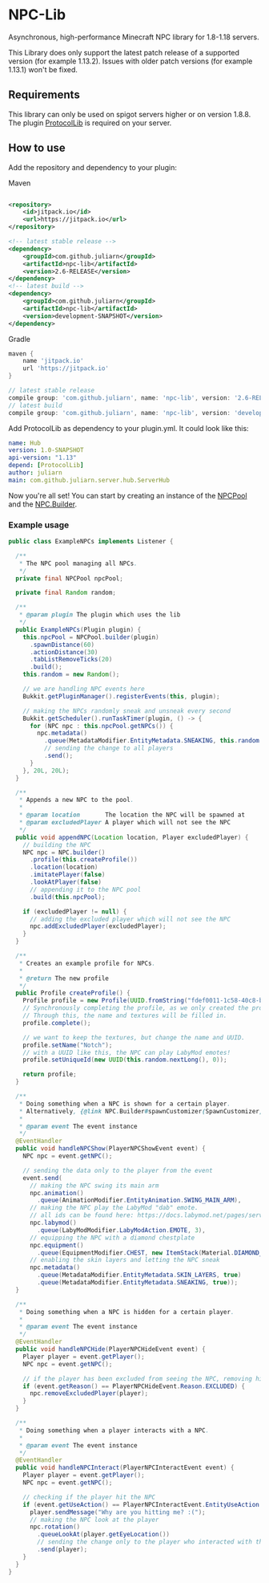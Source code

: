 # NPC-Lib

Asynchronous, high-performance Minecraft NPC library for 1.8-1.18 servers.

This Library does only support the latest patch release of a supported version (for example 1.13.2).
Issues with older patch versions (for example 1.13.1) won't be fixed.

## Requirements

This library can only be used on spigot servers higher or on version 1.8.8. The
plugin [ProtocolLib](https://www.spigotmc.org/resources/protocollib.1997/) is required on your server.

## How to use

Add the repository and dependency to your plugin:

Maven

```xml

<repository>
    <id>jitpack.io</id>
    <url>https://jitpack.io</url>
</repository>

<!-- latest stable release -->
<dependency>
    <groupId>com.github.juliarn</groupId>
    <artifactId>npc-lib</artifactId>
    <version>2.6-RELEASE</version>
</dependency>
<!-- latest build -->
<dependency>
    <groupId>com.github.juliarn</groupId>
    <artifactId>npc-lib</artifactId>
    <version>development-SNAPSHOT</version>
</dependency>
```

Gradle

```groovy
maven {
    name 'jitpack.io'
    url 'https://jitpack.io'
}

// latest stable release
compile group: 'com.github.juliarn', name: 'npc-lib', version: '2.6-RELEASE'
// latest build
compile group: 'com.github.juliarn', name: 'npc-lib', version: 'development-SNAPSHOT'
```

Add ProtocolLib as dependency to your plugin.yml. It could look like this:

```yml
name: Hub
version: 1.0-SNAPSHOT
api-version: "1.13"
depend: [ProtocolLib]
author: juliarn
main: com.github.juliarn.server.hub.ServerHub
```

Now you're all set! You can start by creating an instance of the
[NPCPool](https://github.com/juliarn/NPC-Lib/blob/development/src/main/java/com/github/juliarn/npc/NPCPool.java)
and the
[NPC.Builder](https://github.com/juliarn/NPC-Lib/blob/development/src/main/java/com/github/juliarn/npc/NPC.java).

### Example usage

```java
public class ExampleNPCs implements Listener {

  /**
   * The NPC pool managing all NPCs.
   */
  private final NPCPool npcPool;

  private final Random random;

  /**
   * @param plugin The plugin which uses the lib
   */
  public ExampleNPCs(Plugin plugin) {
    this.npcPool = NPCPool.builder(plugin)
      .spawnDistance(60)
      .actionDistance(30)
      .tabListRemoveTicks(20)
      .build();
    this.random = new Random();

    // we are handling NPC events here
    Bukkit.getPluginManager().registerEvents(this, plugin);

    // making the NPCs randomly sneak and unsneak every second
    Bukkit.getScheduler().runTaskTimer(plugin, () -> {
      for (NPC npc : this.npcPool.getNPCs()) {
        npc.metadata()
          .queue(MetadataModifier.EntityMetadata.SNEAKING, this.random.nextBoolean())
          // sending the change to all players
          .send();
      }
    }, 20L, 20L);
  }

  /**
   * Appends a new NPC to the pool.
   *
   * @param location       The location the NPC will be spawned at
   * @param excludedPlayer A player which will not see the NPC
   */
  public void appendNPC(Location location, Player excludedPlayer) {
    // building the NPC
    NPC npc = NPC.builder()
      .profile(this.createProfile())
      .location(location)
      .imitatePlayer(false)
      .lookAtPlayer(false)
      // appending it to the NPC pool
      .build(this.npcPool);

    if (excludedPlayer != null) {
      // adding the excluded player which will not see the NPC
      npc.addExcludedPlayer(excludedPlayer);
    }
  }

  /**
   * Creates an example profile for NPCs.
   *
   * @return The new profile
   */
  public Profile createProfile() {
    Profile profile = new Profile(UUID.fromString("fdef0011-1c58-40c8-bfef-0bdcb1495938"));
    // Synchronously completing the profile, as we only created the profile with a UUID.
    // Through this, the name and textures will be filled in.
    profile.complete();

    // we want to keep the textures, but change the name and UUID.
    profile.setName("Notch");
    // with a UUID like this, the NPC can play LabyMod emotes!
    profile.setUniqueId(new UUID(this.random.nextLong(), 0));

    return profile;
  }

  /**
   * Doing something when a NPC is shown for a certain player.
   * Alternatively, {@link NPC.Builder#spawnCustomizer(SpawnCustomizer)} can be used.
   *
   * @param event The event instance
   */
  @EventHandler
  public void handleNPCShow(PlayerNPCShowEvent event) {
    NPC npc = event.getNPC();

    // sending the data only to the player from the event
    event.send(
      // making the NPC swing its main arm
      npc.animation()
        .queue(AnimationModifier.EntityAnimation.SWING_MAIN_ARM),
      // making the NPC play the LabyMod "dab" emote.
      // all ids can be found here: https://docs.labymod.net/pages/server/labymod/emote_api/
      npc.labymod()
        .queue(LabyModModifier.LabyModAction.EMOTE, 3),
      // equipping the NPC with a diamond chestplate
      npc.equipment()
        .queue(EquipmentModifier.CHEST, new ItemStack(Material.DIAMOND_CHESTPLATE, 1)),
      // enabling the skin layers and letting the NPC sneak
      npc.metadata()
        .queue(MetadataModifier.EntityMetadata.SKIN_LAYERS, true)
        .queue(MetadataModifier.EntityMetadata.SNEAKING, true));
  }

  /**
   * Doing something when a NPC is hidden for a certain player.
   *
   * @param event The event instance
   */
  @EventHandler
  public void handleNPCHide(PlayerNPCHideEvent event) {
    Player player = event.getPlayer();
    NPC npc = event.getNPC();

    // if the player has been excluded from seeing the NPC, removing him from the excluded players
    if (event.getReason() == PlayerNPCHideEvent.Reason.EXCLUDED) {
      npc.removeExcludedPlayer(player);
    }
  }

  /**
   * Doing something when a player interacts with a NPC.
   *
   * @param event The event instance
   */
  @EventHandler
  public void handleNPCInteract(PlayerNPCInteractEvent event) {
    Player player = event.getPlayer();
    NPC npc = event.getNPC();

    // checking if the player hit the NPC
    if (event.getUseAction() == PlayerNPCInteractEvent.EntityUseAction.ATTACK) {
      player.sendMessage("Why are you hitting me? :(");
      // making the NPC look at the player
      npc.rotation()
        .queueLookAt(player.getEyeLocation())
        // sending the change only to the player who interacted with the NPC
        .send(player);
    }
  }
}
```
